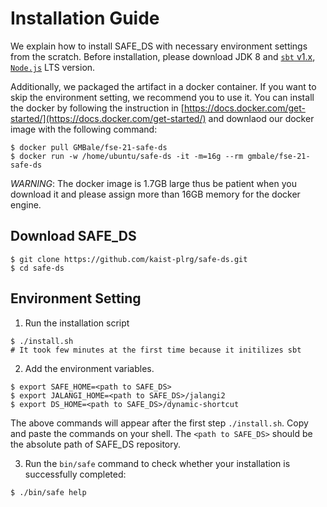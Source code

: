 # Installation Guide

We explain how to install SAFE_DS with necessary environment settings from the
scratch.  Before installation, please download JDK 8 and
[`sbt` v1.x](https://www.scala-sbt.org/1.x/docs/Installing-sbt-on-Linux.html),
[`Node.js`](https://nodejs.org/en/download/) LTS version.

Additionally, we packaged the artifact in a docker container.  If you want to
skip the environment setting, we recommend you to use it.  You can install the
docker by following the instruction in
[https://docs.docker.com/get-started/](https://docs.docker.com/get-started/)
and downlaod our docker image with the following command:
```
$ docker pull GMBale/fse-21-safe-ds
$ docker run -w /home/ubuntu/safe-ds -it -m=16g --rm gmbale/fse-21-safe-ds
```
_WARNING_: The docker image is 1.7GB large thus be patient when you
download it and please assign more than 16GB memory for the docker engine.

## Download SAFE_DS
```
$ git clone https://github.com/kaist-plrg/safe-ds.git
$ cd safe-ds
```

## Environment Setting

1. Run the installation script
```
$ ./install.sh
# It took few minutes at the first time because it initilizes sbt
```
2. Add the environment variables.
```
$ export SAFE_HOME=<path to SAFE_DS>
$ export JALANGI_HOME=<path to SAFE_DS>/jalangi2
$ export DS_HOME=<path to SAFE_DS>/dynamic-shortcut
```
The above commands will appear after the first step `./install.sh`.
Copy and paste the commands on your shell.
The `<path to SAFE_DS>` should be the absolute path of SAFE_DS repository.

3. Run the `bin/safe` command to check whether your installation is successfully completed:
```
$ ./bin/safe help
```
